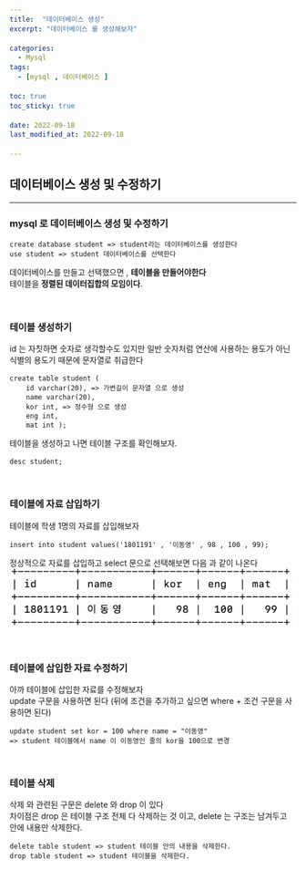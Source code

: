 ```yaml
---
title:  "데이터베이스 생성" 
excerpt: "데이터베이스 를 생성해보자"

categories:
  - Mysql
tags:
  - [mysql , 데이터베이스 ]

toc: true
toc_sticky: true
 
date: 2022-09-18
last_modified_at: 2022-09-18

---
```


## 데이터베이스 생성 및 수정하기
<hr>

### mysql 로 데이터베이스 생성 및 수정하기


```
create database student => student라는 데이터베이스를 생성한다
use student => student 데이터베이스를 선택한다
```
데이터베이스를 만들고 선택했으면 , <b>테이블을 만들어야한다</b> <br> 
테이블을 <b>정렬된 데이터집합의 모임이다</b>.

<br>

### 테이블 생성하기

id 는 자칫하면 숫자로 생각할수도 있지만 일반 숫자처럼 연산에 사용하는 용도가 아닌 식별의 용도기 때문에 문자열로 취급한다
```
create table student (
    id varchar(20), => 가변길이 문자열 으로 생성
    name varchar(20),
    kor int, => 정수형 으로 생성
    eng int,
    mat int );
```
테이블을 생성하고 나면 테이블 구조를 확인해보자.
```
desc student;
```

<br>


### 테이블에 자료 삽입하기
테이블에 학생 1명의 자료를 삽입해보자
```
insert into student values('1801191' , '이동영' , 98 , 100 , 99);
```
정상적으로 자료를 삽입하고 select 문으로 선택해보면 다음 과 같이 나온다 
<img src="./image/자료삽입예시.png">

<br>

### 테이블에 삽입한 자료 수정하기
아까 테이블에 삽입한 자료를 수정해보자
<br>
update 구문을 사용하면 된다
(뒤에 조건을 추가하고 싶으면 where + 조건 구문을 사용하면 된다)
```
update student set kor = 100 where name = "이동영"
=> student 테이블에서 name 이 이동영인 줄의 kor을 100으로 변경
```

<br>

### 테이블 삭제
삭제 와 관련된 구문은 delete 와 drop 이 있다<br>
차이점은 drop 은 테이블 구조 전체 다 삭제하는 것 이고, delete 는 구조는 남겨두고 안에 내용만 삭제한다.

```
delete table student => student 테이블 안의 내용을 삭제한다.
drop table student => student 테이블을 삭제한다.
```


